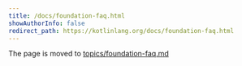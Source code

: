 ```yaml
---
title: /docs/foundation-faq.html
showAuthorInfo: false
redirect_path: https://kotlinlang.org/docs/foundation-faq.html
---
```


The page is moved to [topics/foundation-faq.md](../../docs/topics/foundation-faq.md)
